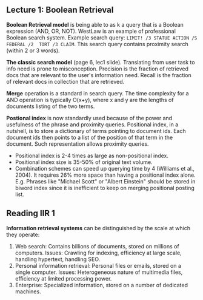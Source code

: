 ## Lecture 1: Boolean Retrieval

**Boolean Retrieval model** is being able to as k a query that is a Boolean
expression (AND, OR, NOT). WestLaw is an example of professional Boolean 
search system. Example search query: `LIMIT! /3 STATUE ACTION /S FEDERAL /2 
TORT /3 CLAIM`. This search query contains proximity search (within 2 or 3
words). 

**The classic search model** (page 6, lec1 slide). Translating from user task
to info need is prone to misconception. Precision is the fraction of retrieved
docs that are relevant to the user's information need. Recall is the fraction
of relevant docs in collection that are retrieved.

**Merge** operation is a standard in search query. The time complexity for a
AND operation is typically O(x+y), where x and y are the lengths of documents
listing of the two terms.

**Postional index** is now standardly used because of the power and usefulness of 
the phrase and proximity queries. Positional index, in a nutshell, is to store 
a dictionary of terms pointing to document ids. Each document ids then points 
to a list of the position of that term in the document. Such representation 
allows proximity queries.

- Positional index is 2-4 times as large as non-positional index.
- Positional index size is 35-50% of original text volume.
- Combination schemes can speed up querying time by 4 (Williams et al., 2004).
It requires 26% more space than having a positional index alone. E.g. Phrases
like "Michael Scott" or "Albert Einstein" should be stored in biword index
since it is inefficient to keep on merging positional posting list. 

## Reading IIR 1

**Information retrieval systems** can be distinguished by the scale at
which they operate:
1. Web search: Contains billions of documents, stored on millions of computers.
Issues: Crawling for indexing, efficiency at large scale, handling hypertext,
handling SEO.
2. Personal information retrieval: Personal files or emails, stored on a 
single computer. Issues: Heterogeneous nature of multimedia files, 
efficiency at limited processing power.
3. Enterprise: Specialized information, stored on a number of dedicated 
machines.
